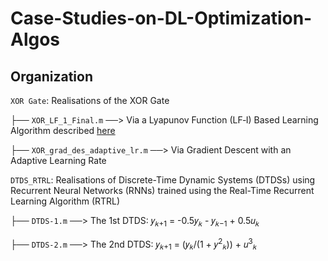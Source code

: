 # Case-Studies-on-DL-Optimization-Algos

## Organization


`XOR Gate`: Realisations of the XOR Gate 

 ├── `XOR_LF_1_Final.m`             ──> Via a Lyapunov Function (LF‑I) Based Learning Algorithm described [here](https://ieeexplore.ieee.org/document/1687923)
 
 ├── `XOR_grad_des_adaptive_lr.m`   ──> Via Gradient Descent with an Adaptive Learning Rate
                                   
`DTDS_RTRL`: Realisations of Discrete-Time Dynamic Systems (DTDSs) using 
           Recurrent Neural Networks (RNNs) trained using 
           the Real-Time Recurrent Learning Algorithm (RTRL)
           
 ├── `DTDS-1.m` ──> The 1st DTDS: 𝑦<sub>𝑘+1</sub> = -0.5𝑦<sub>𝑘</sub> - 𝑦<sub>𝑘−1</sub> + 0.5𝑢<sub>𝑘</sub>
 
 ├── `DTDS-2.m` ──> The 2nd DTDS: 𝑦<sub>𝑘+1</sub> = (𝑦<sub>𝑘</sub>/(1 + 𝑦<sup>2</sup><sub>𝑘</sub>)) + 𝑢<sup>3</sup><sub>𝑘</sub>

